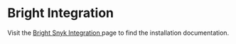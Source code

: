 # Bright Integration

Visit the [Bright Snyk Integration ](https://docs.brightsec.com/docs/snyk)page to find the installation documentation.
